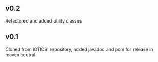 v0.2
----
Refactored and added utility classes

v0.1
----
Cloned from IOTICS' repository, added javadoc and pom for release in maven central